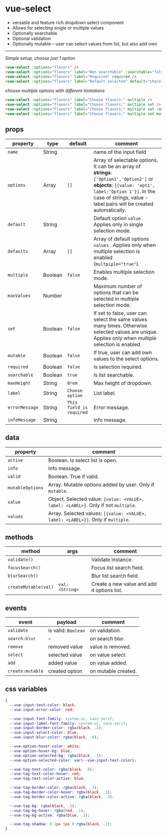 # vue-select

- versatile and feature rich dropdown select component
- Allows for selecting single or multiple values
- Optionally searchable
- Optional validation
- Optionally mutable – user can select values from list, but also add own

---

_Simple setup, choose just 1 option_

```html
<vue-select :options="flavors" />
<vue-select :options="flavors" label="Non searchable" :searchable="false" />
<vue-select :options="flavors" label="Required" required />
<vue-select :options="flavors" label="Default selected" default="chocolate" />
```
_choose multiple options with different limitations_

```html
<vue-select :options="flavors" label="Choose flavors:" multiple />
<vue-select :options="flavors" label="Choose flavors:" multiple set />
<vue-select :options="flavors" label="Choose flavors:" multiple set :maxValues="3" />
<vue-select :options="flavors" label="Choose flavors:" multiple set mutable/>
```


## props

| property       | type    | default                  | comment                                                      |
| -------------- | ------- | ------------------------ | ------------------------------------------------------------ |
| `name`         | String  |                          | name of the input field                                      |
| `options`      | Array   | `[]`                     | Array of selectable options. It can be an array of **strings**: `['Option1','Option2']` or **objects**: `[{value: 'opt1', label:'Option 1'}]`. In the case of strings, value - label pairs will be created automatically. |
| `default`      | String  |                          | Default option `value` . Applies only in single selection mode. |
| `defaults`     | Array   | `[]`                     | Array of default options `values` . Applies only when multiple selection is enabled (`multpiple="true"`). |
| `multiple`     | Boolean | `false`                  | Enables multiple selection mode.                             |
| `maxValues`    | Number  |                          | Maximum number of options that can be selected in multiple selection mode. |
| `set`          | Boolean | `false`                  | If set to false, user can select the same values many times. Otherwise selected values are unique. Applies only when multiple selection is enabled. |
| `mutable`      | Boolean | `false`                  | If true, user can add own values to the select options.      |
| `required`     | Boolean | `false`                  | Is selection required.                                       |
| `searchable`   | Boolean | `true`                   | Is list searchable.                                          |
| `maxHeight`    | String  | `8rem`                   | Max height of dropdown.                                      |
| `label`        | String  | `Choose option`          | List label.                                                  |
| `errorMessage` | String  | `This field is required` | Error message.                                               |
| `infoMessage`  | String  |                          | Info message.                                                |

## data

| property         | comment                                                      |
| ---------------- | ------------------------------------------------------------ |
| `active`         | Boolean. Is select list is open.                             |
| `info`           | Info message.                                                |
| `valid`          | Boolean. True if valid.                                      |
| `mutableOptions` | Array. Mutable options added by user. Only if `mutable`.     |
| `value`          | Object. Selected value: `{value: <VALUE>, label: <LABEL>}`. Only if not `multiple`. |
| `values`         | Array. Selected values: `[{value: <VALUE>, label: <LABEL>}]`. Only if `multiple`. |


## methods

| method               | args            | comment                                  |
| -------------------- | --------------- | ---------------------------------------- |
| `validate()`         |                 | Validate instance.                       |
| `focusSearch()`      |                 | Focus list search field.                 |
| `blurSearch()`       |                 | Blur list search field.                  |
| `createMutable(val)` | `val: <String>` | Create a new value and add it options list. |

## events

| event            | payload             | comment             |
| ---------------- | ------------------- | ------------------- |
| `validate`       | is valid: `Boolean` | on validation.      |
| `search:blur`    | –                   | on search blur.     |
| `remove`         | removed value       | value is removed.   |
| `select`         | selected value      | on value select.    |
| `add`            | added value         | on value added.     |
| `create:mutable` | created option      | on mutable created. |

## css variables

```css
{
  --vue-input-text-color: black;
  --vue-input-error-color: red;

  --vue-input-font-family: system-ui, sans-serif;
  --vue-input-label-font-family: system-ui, sans-serif;
  --vue-input-border-color: rgba(black, .2);
  --vue-input-select-color: blue;
  --vue-input-blur-color: rgba(black, .8);

  --vue-option-hover-color: white;
  --vue-option-hover-bg: blue;
  --vue-option-selected-bg: rgba(black, .1);
  --vue-option-selected-color: var(--vue-input-text-color);

  --vue-tag-text-color: rgba(black, .8);
  --vue-tag-text-color-hover: red;
  --vue-tag-text-color-active: blue;

  --vue-tag-border-color: rgba(black, .3);
  --vue-tag-border-color-hover: rgba(black, .3);
  --vue-tag-border-color-active: rgba(black, .3);

  --vue-tag-bg: rgba(black, .1);
  --vue-tag-bg-hover: rgba(red, .1);
  --vue-tag-bg-active: rgba(blue, .1);

  --vue-tag-shadow: 0 2px 5px 0 rgba(black, .2);
}
```
